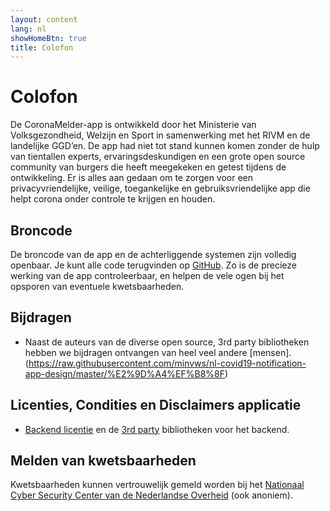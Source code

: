 ```yaml
---
layout: content
lang: nl
showHomeBtn: true
title: Colofon
---
```


# Colofon

De CoronaMelder-app is ontwikkeld door het Ministerie van Volksgezondheid, Welzijn en Sport in samenwerking met het RIVM en de landelijke GGD’en. De app had niet tot stand kunnen komen zonder de hulp van tientallen experts, ervaringsdeskundigen en een grote open source community van burgers die heeft meegekeken en getest tijdens de ontwikkeling. Er is alles aan gedaan om te zorgen voor een privacyvriendelijke, veilige, toegankelijke en gebruiksvriendelijke app die helpt corona onder controle te krijgen en houden.

## Broncode

De broncode van de app en de achterliggende systemen zijn volledig openbaar. Je kunt alle code terugvinden op [GitHub](https://github.com/minvws). Zo is de precieze werking van de app controleerbaar, en helpen de vele ogen bij het opsporen van eventuele kwetsbaarheden.

## Bijdragen

- Naast de auteurs van de diverse open source, 3rd party bibliotheken hebben we bijdragen ontvangen van heel veel andere [mensen].(https://raw.githubusercontent.com/minvws/nl-covid19-notification-app-design/master/%E2%9D%A4%EF%B8%8F)

## Licenties, Condities en Disclaimers applicatie

- [Backend licentie](https://github.com/minvws/nl-covid19-notification-app-backend/blob/master/LICENSES.md) en de [3rd party](https://github.com/minvws/nl-covid19-notification-app-backend/tree/master/LICENSE) bibliotheken voor het backend.

## Melden van kwetsbaarheden

Kwetsbaarheden kunnen vertrouwelijk gemeld worden bij het [Nationaal Cyber Security Center van de Nederlandse Overheid](https://www.ncsc.nl/contact/kwetsbaarheid-melden) (ook anoniem).
